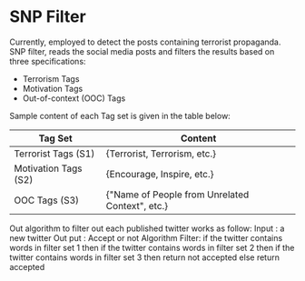 # SNP Filter

Currently, employed to detect the posts containing terrorist propaganda. SNP filter, reads the social media posts and filters the results based on three specifications:
  * Terrorism Tags
  * Motivation Tags
  * Out-of-context (OOC) Tags
  
Sample content of each Tag set is given in the table below:

Tag Set  | Content
------------- | -------------
Terrorist Tags (S1)  | {Terrorist, Terrorism, etc.}
Motivation Tags (S2)  | {Encourage, Inspire, etc.}
OOC Tags (S3)  | {"Name of People from Unrelated Context", etc.}


Out algorithm to filter out each published twitter works as follow:
Input : a new twitter
Out put : Accept or not 
Algorithm Filter:
 if the twitter contains words in filter set 1 then 
    if the twitter contains words in filter set 2 then
        if the twitter contains words in filter set 3 then
               return not accepted
        else
               return accepted 
